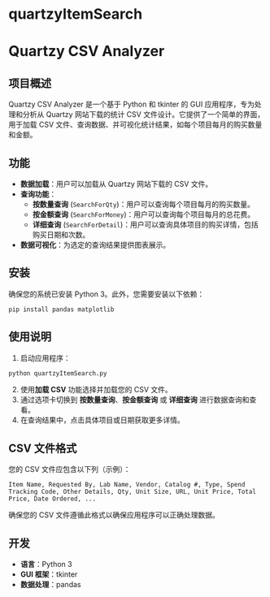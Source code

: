 # quartzyItemSearch


# Quartzy CSV Analyzer

## 项目概述

Quartzy CSV Analyzer 是一个基于 Python 和 tkinter 的 GUI 应用程序，专为处理和分析从 Quartzy 网站下载的统计 CSV 文件设计。它提供了一个简单的界面，用于加载 CSV 文件、查询数据、并可视化统计结果，如每个项目每月的购买数量和金额。

## 功能

- **数据加载**：用户可以加载从 Quartzy 网站下载的 CSV 文件。
- **查询功能**：
  - **按数量查询** (`SearchForQty`)：用户可以查询每个项目每月的购买数量。
  - **按金额查询** (`SearchForMoney`)：用户可以查询每个项目每月的总花费。
  - **详细查询** (`SearchForDetail`)：用户可以查询具体项目的购买详情，包括购买日期和次数。
- **数据可视化**：为选定的查询结果提供图表展示。

## 安装

确保您的系统已安装 Python 3。此外，您需要安装以下依赖：

```bash
pip install pandas matplotlib
```

## 使用说明

1. 启动应用程序：

```bash
python quartzyItemSearch.py
```

2. 使用**加载 CSV** 功能选择并加载您的 CSV 文件。
3. 通过选项卡切换到 **按数量查询**、**按金额查询** 或 **详细查询** 进行数据查询和查看。
4. 在查询结果中，点击具体项目或日期获取更多详情。

## CSV 文件格式

您的 CSV 文件应包含以下列（示例）：

```
Item Name, Requested By, Lab Name, Vendor, Catalog #, Type, Spend Tracking Code, Other Details, Qty, Unit Size, URL, Unit Price, Total Price, Date Ordered, ...
```

确保您的 CSV 文件遵循此格式以确保应用程序可以正确处理数据。

## 开发

- **语言**：Python 3
- **GUI 框架**：tkinter
- **数据处理**：pandas

